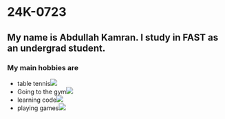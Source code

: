 # 24K-0723

## My name is Abdullah Kamran. I study in FAST as an undergrad student.
### My main hobbies are
- table tennis![](https://www.customtabletennis.co.uk/wp-content/uploads/2019/05/famous-table-tennis-players.png)
- Going to the gym![]([https://static.vecteezy.com/system/resources/previews/026/781/389/non_2x/gym-interior-background-of-dumbbells-on-rack-in-fitness-and-workout-room-photo.jpg](https://img1.wsimg.com/isteam/ip/3da239b1-4c24-4f12-850d-ee50c5d89a80/thumbnail_image2-c9a9b4a.jpg/:/cr=t:0%25,l:0%25,w:100%25,h:100%25/rs=w:1280,h:960))
- learning code![](https://cdn.pixabay.com/photo/2016/11/19/14/00/code-1839406_1280.jpg)
- playing games![](https://signal.avg.com/hs-fs/hubfs/Blog_Content/Avg/Signal/AVG%20Signal%20Images/how_to_improve_your_gaming_pc_performance_2nd_refresh_signal/How_to_Improve_Your_Gaming_PC_Performance-Hero.jpg?width=1200&name=How_to_Improve_Your_Gaming_PC_Performance-Hero.jpg)
